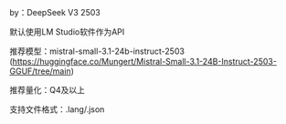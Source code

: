 by：DeepSeek V3 2503


默认使用LM Studio软件作为API

推荐模型：mistral-small-3.1-24b-instruct-2503 (https://huggingface.co/Mungert/Mistral-Small-3.1-24B-Instruct-2503-GGUF/tree/main)

推荐量化：Q4及以上

支持文件格式：.lang/.json
